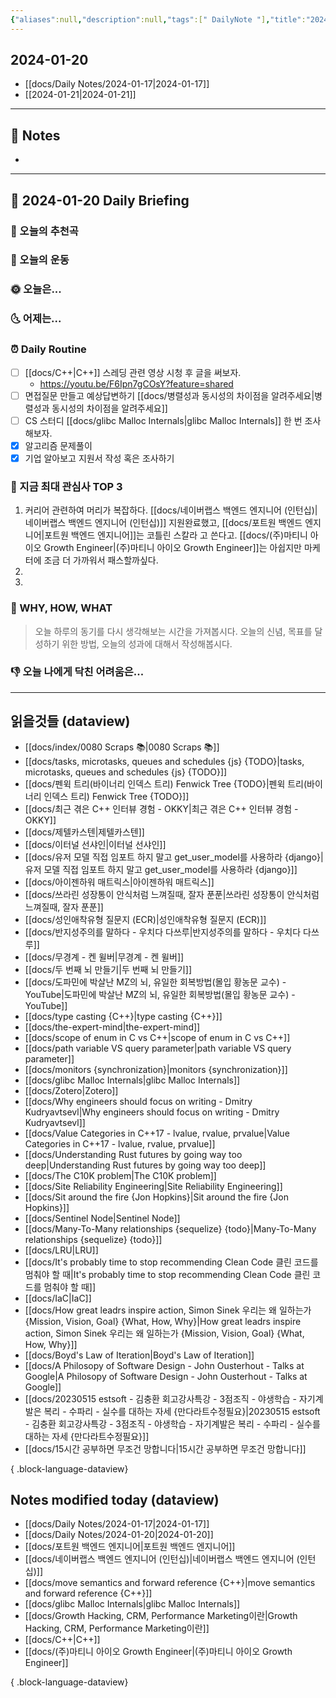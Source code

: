 ```yaml
---
{"aliases":null,"description":null,"tags":[" DailyNote "],"title":"2024-01-20","created":"2024-01-20T18:57:06","updated":"2024-01-20T22:24:10","dg-publish":true,"permalink":"/docs/Daily Notes/2024-01-20/","dgPassFrontmatter":true}
---
```



## 2024-01-20

- [[docs/Daily Notes/2024-01-17\|2024-01-17]] 
- [[2024-01-21\|2024-01-21]]

---

## 📝 Notes

- 


---

## 📅 2024-01-20 Daily Briefing

### 🎵 오늘의 추천곡

### 🏃 오늘의 운동

### 🌞 오늘은...

### 🌜 어제는...

### ⏰ Daily Routine

- [ ] [[docs/C++\|C++]] 스레딩 관련 영상 시청 후 글을 써보자.
	- <https://youtu.be/F6Ipn7gCOsY?feature=shared>
- [ ] 면접질문 만들고 예상답변하기 [[docs/병렬성과 동시성의 차이점을 알려주세요\|병렬성과 동시성의 차이점을 알려주세요]]
- [ ] CS 스터디 [[docs/glibc Malloc Internals\|glibc Malloc Internals]]  한 번 조사해보자. 
- [x] 알고리즘 문제풀이
- [x] 기업 알아보고 지원서 작성 혹은 조사하기

### 🧠 지금 최대 관심사 TOP 3

1. 커리어 관련하여 머리가 복잡하다. [[docs/네이버랩스 백엔드 엔지니어 (인턴십)\|네이버랩스 백엔드 엔지니어 (인턴십)]] 지원완료했고, [[docs/포트원 백엔드 엔지니어\|포트원 백엔드 엔지니어]]는 코틀린 스칼라 고 쓴다고. [[docs/(주)마티니 아이오 Growth Engineer\|(주)마티니 아이오 Growth Engineer]]는 아쉽지만 마케터에 조금 더 가까워서 패스할까싶다.
2. 
3. 

### 🚀 WHY, HOW, WHAT

> 오늘 하루의 동기를 다시 생각해보는 시간을 가져봅시다. 오늘의 신념, 목표를 달성하기 위한 방법, 오늘의 성과에 대해서 작성해봅시다.

### 👎 오늘 나에게 닥친 어려움은...

---

## 읽을것들 (dataview)

- [[docs/index/0080 Scraps 📚\|0080 Scraps 📚]]
- [[docs/tasks, microtasks, queues and schedules {js} {TODO}\|tasks, microtasks, queues and schedules {js} {TODO}]]
- [[docs/펜윅 트리(바이너리 인덱스 트리) Fenwick Tree {TODO}\|펜윅 트리(바이너리 인덱스 트리) Fenwick Tree {TODO}]]
- [[docs/최근 겪은 C++ 인터뷰 경험 - OKKY\|최근 겪은 C++ 인터뷰 경험 - OKKY]]
- [[docs/제텔카스텐\|제텔카스텐]]
- [[docs/이터널 선샤인\|이터널 선샤인]]
- [[docs/유저 모델 직접 임포트 하지 말고 get_user_model를 사용하라 {django}\|유저 모델 직접 임포트 하지 말고 get_user_model를 사용하라 {django}]]
- [[docs/아이젠하워 매트릭스\|아이젠하워 매트릭스]]
- [[docs/쓰라린 성장통이 안식처럼 느껴질때, 잘자 푼푼\|쓰라린 성장통이 안식처럼 느껴질때, 잘자 푼푼]]
- [[docs/성인애착유형 질문지 (ECR)\|성인애착유형 질문지 (ECR)]]
- [[docs/반지성주의를 말하다 - 우치다 다쓰루\|반지성주의를 말하다 - 우치다 다쓰루]]
- [[docs/무경계 - 켄 윌버\|무경계 - 켄 윌버]]
- [[docs/두 번째 뇌 만들기\|두 번째 뇌 만들기]]
- [[docs/도파민에 박살난 MZ의 뇌, 유일한 회복방법(몰입 황농문 교수) - YouTube\|도파민에 박살난 MZ의 뇌, 유일한 회복방법(몰입 황농문 교수) - YouTube]]
- [[docs/type casting {C++}\|type casting {C++}]]
- [[docs/the-expert-mind\|the-expert-mind]]
- [[docs/scope of enum in C vs C++\|scope of enum in C vs C++]]
- [[docs/path variable VS query parameter\|path variable VS query parameter]]
- [[docs/monitors {synchronization}\|monitors {synchronization}]]
- [[docs/glibc Malloc Internals\|glibc Malloc Internals]]
- [[docs/Zotero\|Zotero]]
- [[docs/Why engineers should focus on writing - Dmitry Kudryavtsevl\|Why engineers should focus on writing - Dmitry Kudryavtsevl]]
- [[docs/Value Categories in C++17 - lvalue, rvalue, prvalue\|Value Categories in C++17 - lvalue, rvalue, prvalue]]
- [[docs/Understanding Rust futures by going way too deep\|Understanding Rust futures by going way too deep]]
- [[docs/The C10K problem\|The C10K problem]]
- [[docs/Site Reliability Engineering\|Site Reliability Engineering]]
- [[docs/Sit around the fire {Jon Hopkins}\|Sit around the fire {Jon Hopkins}]]
- [[docs/Sentinel Node\|Sentinel Node]]
- [[docs/Many-To-Many relationships {sequelize} {todo}\|Many-To-Many relationships {sequelize} {todo}]]
- [[docs/LRU\|LRU]]
- [[docs/It's probably time to stop recommending Clean Code 클린 코드를 멈춰야 할 때\|It's probably time to stop recommending Clean Code 클린 코드를 멈춰야 할 때]]
- [[docs/IaC\|IaC]]
- [[docs/How great leadrs inspire action, Simon Sinek 우리는 왜 일하는가 {Mission, Vision, Goal} {What, How, Why}\|How great leadrs inspire action, Simon Sinek 우리는 왜 일하는가 {Mission, Vision, Goal} {What, How, Why}]]
- [[docs/Boyd's Law of Iteration\|Boyd's Law of Iteration]]
- [[docs/A Philosopy of Software Design - John Ousterhout - Talks at Google\|A Philosopy of Software Design - John Ousterhout - Talks at Google]]
- [[docs/20230515 estsoft - 김충환 회고강사특강 - 3점조직 - 야생학습 - 자기계발은 복리 - 수파리 - 실수를 대하는 자세 {만다라트수정필요}\|20230515 estsoft - 김충환 회고강사특강 - 3점조직 - 야생학습 - 자기계발은 복리 - 수파리 - 실수를 대하는 자세 {만다라트수정필요}]]
- [[docs/15시간 공부하면 무조건 망합니다\|15시간 공부하면 무조건 망합니다]]

{ .block-language-dataview}

## Notes modified today (dataview)

- [[docs/Daily Notes/2024-01-17\|2024-01-17]]
- [[docs/Daily Notes/2024-01-20\|2024-01-20]]
- [[docs/포트원 백엔드 엔지니어\|포트원 백엔드 엔지니어]]
- [[docs/네이버랩스 백엔드 엔지니어 (인턴십)\|네이버랩스 백엔드 엔지니어 (인턴십)]]
- [[docs/move semantics and forward reference {C++}\|move semantics and forward reference {C++}]]
- [[docs/glibc Malloc Internals\|glibc Malloc Internals]]
- [[docs/Growth Hacking, CRM, Performance Marketing이란\|Growth Hacking, CRM, Performance Marketing이란]]
- [[docs/C++\|C++]]
- [[docs/(주)마티니 아이오 Growth Engineer\|(주)마티니 아이오 Growth Engineer]]

{ .block-language-dataview}

